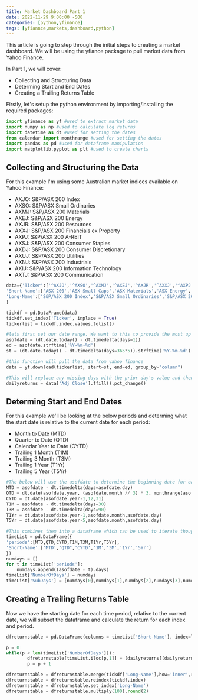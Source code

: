 ```yaml
---
title: Market Dashboard Part 1
date: 2022-11-29 9:00:00 -500
categories: [python,yfinance]
tags: [yfiannce,markets,dashboard,python]
---
```


This article is going to step through the initial steps to creating a market dashboard. We will be using the yfiance package to pull market data from Yahoo Finance.

In Part 1, we will cover:
- Collecting and Structuring Data
- Determing Start and End Dates
- Creating a Trailing Returns Table

Firstly, let's setup the python environment by importing/installing the required packages:

 ```python
import yfinance as yf #used to extract market data
import numpy as np #used to calculate log returns
import datetime as dt #used for setting the dates 
from calendar import monthrange #used for setting the dates
import pandas as pd #used for dataframe manipulation
import matplotlib.pyplot as plt #used to create charts
```

## Collecting and Structuring the Data

For this example I'm using some Australian market indices available on Yahoo Finance:

- AXJO: S&P/ASX 200 Index
- AXSO: S&P/ASX Small Ordinaries
- AXMJ: S&P/ASX 200 Materials
- AXEJ: S&P/ASX 200 Energy
- AXJR: S&P/ASX 200 Resources
- AXXJ: S&P/ASX 200 Financials ex Property
- AXPJ: S&P/ASX 200 A-REIT
- AXSJ: S&P/ASX 200 Consumer Staples
- AXDJ: S&P/ASX 200 Consumer Discretionary
- AXUJ: S&P/ASX 200 Utilities
- AXNJ: S&P/ASX 200 Industrials
- AXIJ: S&P/ASX 200 Information Technology
- AXTJ: S&P/ASX 200 Communication


```python 
data={'Ticker':['^AXJO','^AXSO','^AXMJ','^AXEJ','^AXJR','^AXXJ','^AXPJ','^AXSJ','^AXDJ','^AXUJ','^AXNJ','^AXIJ','^AXTJ'],
'Short-Name':['ASX 200','ASX Small Caps','ASX Materials','ASX Energy','ASX Resources','ASX Financials','ASX REITs','ASX Cons Staples','ASX Cons Disc','ASX Utilities','ASX Ind','ASX IT','ASX Comms'],
'Long-Name':['S&P/ASX 200 Index','S&P/ASX Small Ordinaries','S&P/ASX 200 Materials','S&P/ASX 200 Energy','S&P/ASX 200 Resources','S&P/ASX 200 Financials ex Property','S&P/ASX 200 A-REIT','S&P/ASX 200 Consumer Staples','S&P/ASX 200 Consumer Discretionary','S&P/ASX 200 Utilities','S&P/ASX 200 Industrials','S&P/ASX 200 Information Technology','S&P/ASX 200 Communication']
}

tickdf = pd.DataFrame(data)
tickdf.set_index('Ticker', inplace = True)
tickerlist = tickdf.index.values.tolist()

#lets first set our date range. We want to this to provide the most up to date data which would be as of yesterday's close. We'll also calulate the start date as five years prior. 
asofdate = (dt.date.today() - dt.timedelta(days=1))
ed = asofdate.strftime('%Y-%m-%d')
st = (dt.date.today() - dt.timedelta(days=365*5)).strftime('%Y-%m-%d')

#this function will pull the data from yahoo finance
data = yf.download(tickerlist, start=st, end=ed, group_by="column")

#This will replace any missing days with the prior day's value and then calculate the simple daily return. 
dailyreturns = data['Adj Close'].ffill().pct_change()
```

## Determing Start and End Dates
 
 For this example we'll be looking at the below periods and determing what the start date is relative to the current date for each period:

- Month to Date (MTD)
- Quarter to Date (QTD)
- Calendar Year to Date (CYTD)
- Trailing 1 Month (T1M)
- Trailing 3 Month (T3M)
- Trailing 1 Year (T1Yr)
- Trailing 5 Year (T5Yr)

```python
#The below will use the asofdate to determine the beginning date for each time period
MTD = asofdate - dt.timedelta(days=asofdate.day)
QTD = dt.date(asofdate.year, (asofdate.month // 3) * 3, monthrange(asofdate.year,(asofdate.month // 3) * 3)[1])
CYTD = dt.date(asofdate.year-1,12,31)
T1M = asofdate - dt.timedelta(days=30)
T3M = asofdate - dt.timedelta(days=90)
T1Yr = dt.date(asofdate.year-1,asofdate.month,asofdate.day)
T5Yr = dt.date(asofdate.year-5,asofdate.month,asofdate.day)

#This combines them into a dataframe which can be used to iterate though and also to provide specific column names
timeList = pd.DataFrame({
'periods':[MTD,QTD,CYTD,T1M,T3M,T1Yr,T5Yr],
'Short-Name':['MTD',"QTD",'CYTD','1M','3M','1Yr','5Yr']
})
numdays = []
for t in timeList['periods']:
    numdays.append((asofdate - t).days)
timeList['NumberOfDays'] = numdays
timeList['SubDays'] = [numdays[0],numdays[1],numdays[2],numdays[3],numdays[4],365,365]
```
## Creating a Trailing Returns Table

Now we have the starting date for each time period, relative to the current date, we will subset the dataframe and calculate the return for each index and period.

```python
dfreturnstable = pd.DataFrame(columns = timeList['Short-Name'], index=logreturns.columns)

p = 0
while(p < len(timeList['NumberOfDays'])):
        dfreturnstable[timeList.iloc[p,1]] = (dailyreturns[(dailyreturns.index > str(timeList.loc[p,'periods'])) & (dailyreturns.index <= str(asofdate))]).add(1).prod() ** (timeList.loc[p,'SubDays'] / timeList.loc[p,'NumberOfDays']) - 1
        p = p + 1

dfreturnstable = dfreturnstable.merge(tickdf['Long-Name'],how='inner',right_index=True, left_index=True)
dfreturnstable = dfreturnstable.reindex(tickdf.index)
dfreturnstable = dfreturnstable.set_index('Long-Name')
dfreturnstable = dfreturnstable.multiply(100).round(2)
```